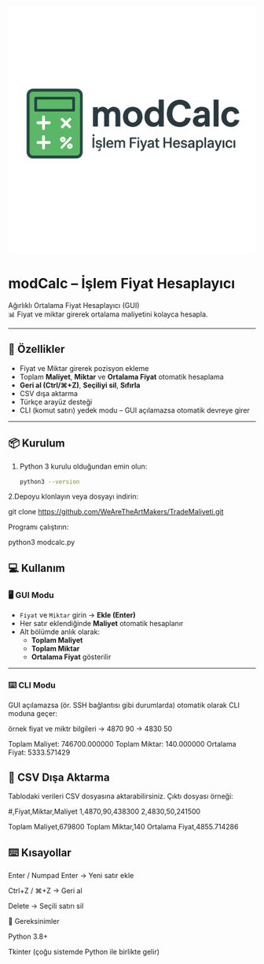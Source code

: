 ![modCalc Logo](https://github.com/WeAreTheArtMakers/TradeMaliyeti/raw/main/modcalc.png)

# modCalc – İşlem Fiyat Hesaplayıcı

Ağırlıklı Ortalama Fiyat Hesaplayıcı (GUI)  
📊 Fiyat ve miktar girerek ortalama maliyetini kolayca hesapla.  

---

## 🚀 Özellikler
- Fiyat ve Miktar girerek pozisyon ekleme
- Toplam **Maliyet**, **Miktar** ve **Ortalama Fiyat** otomatik hesaplama
- **Geri al (Ctrl/⌘+Z)**, **Seçiliyi sil**, **Sıfırla**
- CSV dışa aktarma
- Türkçe arayüz desteği
- CLI (komut satırı) yedek modu – GUI açılamazsa otomatik devreye girer

---

## 📦 Kurulum

1. Python 3 kurulu olduğundan emin olun:
   ```bash
   python3 --version

2.Depoyu klonlayın veya dosyayı indirin:

git clone https://github.com/WeAreTheArtMakers/TradeMaliyeti.git


Programı çalıştırın:

python3 modcalc.py

## 💻 Kullanım

### 🖥️ GUI Modu
- `Fiyat` ve `Miktar` girin → **Ekle (Enter)**
- Her satır eklendiğinde **Maliyet** otomatik hesaplanır
- Alt bölümde anlık olarak:
  - **Toplam Maliyet**
  - **Toplam Miktar**
  - **Ortalama Fiyat** gösterilir

---

### ⌨️ CLI Modu
GUI açılamazsa (ör. SSH bağlantısı gibi durumlarda) otomatik olarak CLI moduna geçer:


örnek fiyat ve miktr bilgileri 
-> 4870 90 
-> 4830 50

Toplam Maliyet: 746700.000000
Toplam Miktar:  140.000000
Ortalama Fiyat: 5333.571429


## 📁 CSV Dışa Aktarma

Tablodaki verileri CSV dosyasına aktarabilirsiniz.
Çıktı dosyası örneği:

#,Fiyat,Miktar,Maliyet
1,4870,90,438300
2,4830,50,241500

Toplam Maliyet,679800
Toplam Miktar,140
Ortalama Fiyat,4855.714286


## ⌨️ Kısayollar

Enter / Numpad Enter → Yeni satır ekle

Ctrl+Z / ⌘+Z → Geri al

Delete → Seçili satırı sil

📌 Gereksinimler

Python 3.8+

Tkinter (çoğu sistemde Python ile birlikte gelir)
